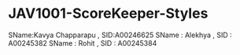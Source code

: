 # JAV1001-ScoreKeeper-Styles

  SName:Kavya Chapparapu , SID:A00246625
  SName : Alekhya , SID : A00245382
  SName : Rohit , SID : A00245384 
  
  

